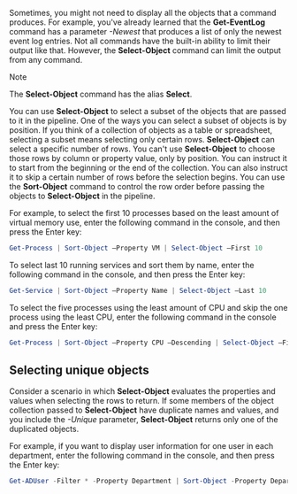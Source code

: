 Sometimes, you might not need to display all the objects that a command produces. For example, you've already learned that the **Get-EventLog** command has a parameter *-Newest* that produces a list of only the newest event log entries. Not all commands have the built-in ability to limit their output like that. However, the **Select-Object** command can limit the output from any command.

> [!NOTE]
> The **Select-Object** command has the alias **Select**.

You can use **Select-Object** to select a subset of the objects that are passed to it in the pipeline. One of the ways you can select a subset of objects is by position. If you think of a collection of objects as a table or spreadsheet, selecting a subset means selecting only certain rows. **Select-Object** can select a specific number of rows. You can't use **Select-Object** to choose those rows by column or property value, only by position. You can instruct it to start from the beginning or the end of the collection. You can also instruct it to skip a certain number of rows before the selection begins. You can use the **Sort-Object** command to control the row order before passing the objects to **Select-Object** in the pipeline.

For example, to select the first 10 processes based on the least amount of virtual memory use, enter the following command in the console, and then press the Enter key:

```powershell
Get-Process | Sort-Object –Property VM | Select-Object –First 10
```

To select last 10 running services and sort them by name, enter the following command in the console, and then press the Enter key:

```powershell
Get-Service | Sort-Object –Property Name | Select-Object –Last 10
```

To select the five processes using the least amount of CPU and skip the one process using the least CPU, enter the following command in the console and press the Enter key:

```powershell
Get-Process | Sort-Object –Property CPU –Descending | Select-Object –First 5 –Skip 1
```

## Selecting unique objects

Consider a scenario in which **Select-Object** evaluates the properties and values when selecting the rows to return. If some members of the object collection passed to **Select-Object** have duplicate names and values, and you include the *-Unique* parameter, **Select-Object** returns only one of the duplicated objects.

For example, if you want to display user information for one user in each department, enter the following command in the console, and then press the Enter key:

```powershell
Get-ADUser -Filter * -Property Department | Sort-Object -Property Department | Select-Object Department -Unique
```
